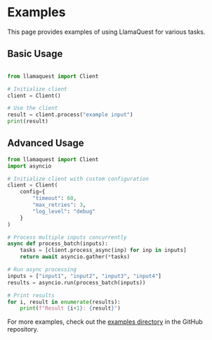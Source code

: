 # Examples

This page provides examples of using LlamaQuest for various tasks.

## Basic Usage

```python

from llamaquest import Client

# Initialize client
client = Client()

# Use the client
result = client.process("example input")
print(result)
```

## Advanced Usage

```python
from llamaquest import Client
import asyncio

# Initialize client with custom configuration
client = Client(
    config={
        "timeout": 60,
        "max_retries": 3,
        "log_level": "debug"
    }
)

# Process multiple inputs concurrently
async def process_batch(inputs):
    tasks = [client.process_async(inp) for inp in inputs]
    return await asyncio.gather(*tasks)

# Run async processing
inputs = ["input1", "input2", "input3", "input4"]
results = asyncio.run(process_batch(inputs))

# Print results
for i, result in enumerate(results):
    print(f"Result {i+1}: {result}")
```

For more examples, check out the [examples directory](https://github.com/llamasearchai/llamaquest/tree/main/examples) in the GitHub repository.
